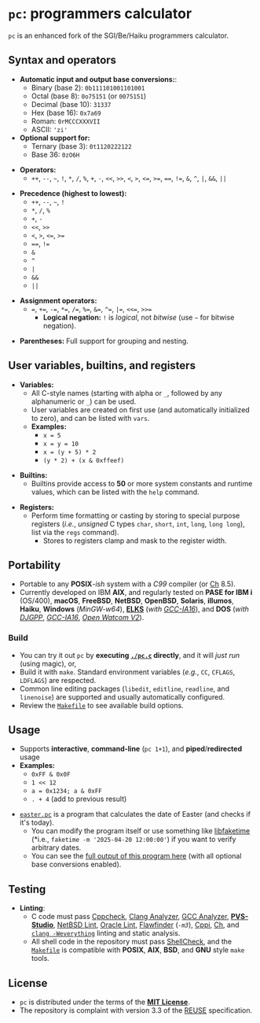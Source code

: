 <!-- vim: set nocp expandtab ft=markdown cc=80 : -->
<!-- SPDX-License-Identifier: MIT -->
<!-- Copyright (c) 2025 Jeffrey H. Johnson -->
<!-- scspell-id: 498fb4ee-a43d-11f0-aae1-80ee73e9b8e7 -->
# `pc`: programmers calculator

`pc` is an enhanced fork of the SGI/Be/Haiku programmers calculator.

## Syntax and operators

* **Automatic input and output base conversions:**:
  * Binary (base 2): `0b111101001101001`
  * Octal (base 8): `0o75151` (or `0075151`)
  * Decimal (base 10): `31337`
  * Hex (base 16): `0x7a69`
  * Roman: `0rMCCCXXXVII`
  * ASCII: `'zi'`
* **Optional support for:**
  * Ternary (base 3): `0t1120222122`
  * Base 36: `0zO6H`
[]()

[]()
* **Operators:**
  * `++`, `--`, `~`, `!`, `*`, `/`, `%`, `+`, `-`, `<<`, `>>`, `<`, `>`,
    `<=`, `>=`, `==`, `!=`, `&`, `^`, `|`, `&&`, `||`
[]()

[]()
* **Precedence (highest to lowest):**
  * `++`, `--`, `~`, `!`
  * `*`, `/`, `%`
  * `+`, `-`
  * `<<`, `>>`
  * `<`, `>`, `<=`, `>=`
  * `==`, `!=`
  * `&`
  * `^`
  * `|`
  * `&&`
  * `||`
[]()

[]()
* **Assignment operators:**
  * `=`, `+=`, `-=`, `*=`, `/=`, `%=`, `&=`, `^=`, `|=`, `<<=`, `>>=`
    * **Logical negation:** `!` is *logical*, not *bitwise*
      (use `~` for bitwise negation).
[]()

[]()
* **Parentheses:** Full support for grouping and nesting.

## User variables, builtins, and registers

* **Variables:**
  * All C-style names (starting with alpha or `_`, followed by any
    alphanumeric or `_`) can be used.
  * User variables are created on first use
    (and automatically initialized to zero), and can be listed with `vars`.
  * **Examples:**
    * `x = 5`
    * `x = y = 10`
    * `x = (y + 5) * 2`
    * `(y * 2) + (x & 0xffeef)`
[]()

[]()
* **Builtins:**
  * Builtins provide access to **50** or more system constants and runtime
    values, which can be listed with the `help` command.
[]()

[]()
* **Registers:**
  * Perform time formatting or casting by storing to special purpose registers
    (*i.e.*, *unsigned* C types `char`, `short`, `int`, `long`, `long long`),
    list via the `regs` command).
    * Stores to registers clamp and mask to the register width.

## Portability

* Portable to any **POSIX**-*ish* system with a *C99* compiler
  (or [Ch](https://www.softintegration.com/) 8.5).
* Currently developed on IBM **AIX**, and regularly tested on
  **PASE for IBM i** (OS/400), **macOS**, **FreeBSD**, **NetBSD**,
  **OpenBSD**, **Solaris**, **illumos**, **Haiku**, **Windows** (*MinGW-w64*),
  [**ELKS**](https://github.com/ghaerr/elks)
  (*with* [*GCC-IA16*](https://gitlab.com/tkchia/build-ia16)),
  and **DOS** (*with* [*DJGPP*](https://www.delorie.com/djgpp/),
  [*GCC-IA16*](https://gitlab.com/tkchia/build-ia16),
  [*Open Watcom V2*](https://github.com/open-watcom/open-watcom-v2)).

### Build

* You can try it out `pc` by **executing [`./pc.c`](pc.c) directly**,
  and it will *just run* (using magic), or,
* Build it with `make`.  Standard environment variables (*e.g.*, `CC`,
  `CFLAGS`, `LDFLAGS`) are respected.
* Common line editing packages (`libedit`, `editline`, `readline`, and
  `linenoise`) are supported and usually automatically configured.
* Review the [`Makefile`](Makefile) to see available build options.

## Usage

* Supports **interactive**, **command-line** (`pc 1+1`), and
  **piped**/**redirected** usage
* **Examples:**
  * `0xFF & 0x0F`
  * `1 << 12`
  * `a = 0x1234; a & 0xFF`
  * `. + 4` (add to previous result)
[]()

[]()
* [`easter.pc`](easter.pc) is a program that calculates the date of Easter
  (and checks if it's today).
  * You can modify the program itself or use something like
    [libfaketime](https://github.com/wolfcw/libfaketime)
    (*i.e., `faketime -m '2025-04-20 12:00:00'`) if you want to verify
    arbitrary dates.
  * You can see the [full output of this program here](easter.txt) (with
    all optional base conversions enabled).

## Testing

* **Linting**:
  * C code must pass [Cppcheck](https://cppcheck.sourceforge.io/),
    [Clang Analyzer](https://clang-analyzer.llvm.org/),
    [GCC Analyzer](https://gcc.gnu.org/onlinedocs/gcc/Static-Analyzer-Options.html),
    [**PVS-Studio**](https://pvs-studio.com/),
    [NetBSD Lint](https://man.netbsd.org/lint.1),
    [Oracle Lint](https://www.oracle.com/application-development/developerstudio/),
    [Flawfinder](https://dwheeler.com/flawfinder/) (*`-m3`*),
    [Cppi](https://www.gnu.org/software/cppi/),
    [Ch](https://www.softintegration.com/), and
    [`clang -Weverything`](.lint.sh) linting and static analysis.
  * All shell code in the repository must pass
    [ShellCheck](https://www.shellcheck.net/), and the
    [`Makefile`](Makefile) is compatible with **POSIX**, **AIX**, **BSD**,
    and **GNU** style `make` tools.

## License

* `pc` is distributed under the terms of the [**MIT License**](LICENSE).
* The repository is complaint with version 3.3 of the
  [REUSE](https://reuse.software/) specification.

